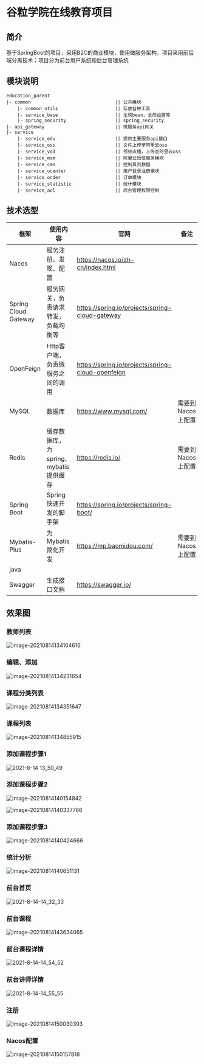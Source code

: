 # 谷粒学院在线教育项目

## 简介

  基于SpringBoot的项目，采用B2C的商业模块，使用微服务架构，项目采用前后端分离技术；项目分为前台用户系统和后台管理系统



## 模块说明

```
education_parent
|- common                               || 公共模块
	|- common_utils                     || 存放各种工具
	|- service_base                     || 全局bean，全局设置等
	|- spring_security                  || spring_security
|- api_gateway                          || 微服务api网关
|- service									
	|- service_edu                      || 提供主要服务api接口
	|- service_oss                      || 文件上传至阿里云oss
	|- service_vod                      || 视频点播，上传至阿里云oss
	|- service_msm                      || 阿里云短信服务模块
	|- service_cms                      || 控制首页数据
	|- service_ucenter                  || 用户登录注册模块
	|- service_order                    || 订单模块
	|- service_statistic                || 统计模块
	|- service_acl                      || 后台管理权限控制
```



## 技术选型

| 框架                 | 使用内容                              | 官网                                              | 备注              | 版本  |
| -------------------- | ------------------------------------- | ------------------------------------------------- | ----------------- | ----- |
| Nacos                | 服务注册、发现、配置                  | https://nacos.io/zh-cn/index.html                 |                   | 1.4.1 |
| Spring Cloud Gateway | 服务网关，负责请求转发，负载均衡等    | https://spring.io/projects/spring-cloud-gateway   |                   |       |
| OpenFeign            | Http客户端，负责微服务之间的调用      | https://spring.io/projects/spring-cloud-openfeign |                   |       |
| MySQL                | 数据库                                | https://www.mysql.com/                            | 需要到Nacos上配置 | 5.7   |
| Redis                | 缓存数据库，为spring、mybatis提供缓存 | https://redis.io/                                 | 需要到Nacos上配置 | 5.0.9 |
| Spring Boot          | Spring快速开发的脚手架                | https://spring.io/projects/spring-boot/           |                   |       |
| Mybatis-Plus         | 为Mybatis简化开发                     | https://mp.baomidou.com/                          | 需要到Nacos上配置 |       |
| java                 |                                       |                                                   |                   | 8     |
| Swagger              | 生成接口文档                          | https://swagger.io/                               |                   |       |



## 效果图

### 教师列表

![image-20210814134104616](images/README/image-20210814134104616.png)

### 编辑、添加

![image-20210814134231654](images/README/image-20210814134231654.png)



### 课程分类列表

![image-20210814134351647](images/README/image-20210814134351647.png)



### 课程列表

![image-20210814134855915](images/README/image-20210814134855915.png)

### 添加课程步骤1

![2021-8-14 13_50_49](images/README/2021-8-14-13_50_49.png)

### 添加课程步骤2

![image-20210814140154842](images/README/image-20210814140154842.png)

![image-20210814140337766](images/README/image-20210814140337766.png)

### 添加课程步骤3

![image-20210814140424666](images/README/image-20210814140424666.png)

### 统计分析

![image-20210814140651131](images/README/image-20210814140651131.png)



### 前台首页

![2021-8-14-14_32_33](images/README/2021-8-14-14_32_33.png)

### 前台课程

![image-20210814143634065](images/README/image-20210814143634065.png)

### 前台课程详情

![2021-8-14-14_54_52](images/README/2021-8-14-14_54_52.png)

### 前台讲师详情

![2021-8-14-14_55_55](images/README/2021-8-14-14_55_55.png)

### 注册

![image-20210814150030393](images/README/image-20210814150030393.png)

### Nacos配置

![image-20210814150157818](images/README/image-20210814150157818.png)

